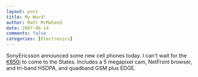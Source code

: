 ```yaml
---
layout: post
title: My Word!
author: Matt McMahand
date: 2007-06-14
comments: false
categories: [Electronics]
---
```


SonyEricsson announced some new cell phones today. I can't wait for the [K850i](http://www.sonyericsson.com/spg.jsp?cc=us&lc=en&ver=4000&template=pip1&pid=10868&zone=pp) to come to the States. Includes a 5 megapixel cam, NetFront browser, and tri-band HSDPA, and quadband GSM plus EDGE.
